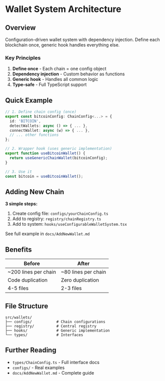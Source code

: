 # Wallet System Architecture

## Overview

Configuration-driven wallet system with dependency injection. Define each blockchain once, generic hook handles everything else.

### Key Principles

1. **Define once** - Each chain = one config object
2. **Dependency injection** - Custom behavior as functions
3. **Generic hook** - Handles all common logic
4. **Type-safe** - Full TypeScript support

## Quick Example

```typescript
// 1. Define chain config (once)
export const bitcoinConfig: ChainConfig<...> = {
  id: 'BITCOIN',
  detectWallets: async () => { ... },
  connectWallet: async (w) => { ... },
  // ... other functions
};

// 2. Wrapper hook (uses generic implementation)
export function useBitcoinWallet() {
  return useGenericChainWallet(bitcoinConfig);
}

// 3. Use it
const bitcoin = useBitcoinWallet();
```

## Adding New Chain

**3 simple steps:**

1. Create config file: `configs/yourChainConfig.ts`
2. Add to registry: `registry/chainRegistry.ts`
3. Add to system: `hooks/useConfigurableWalletSystem.tsx`

See full example in `docs/AddNewWallet.md`

## Benefits

| Before | After |
|--------|-------|
| ~200 lines per chain | ~80 lines per chain |
| Code duplication | Zero duplication |
| 4-5 files | 2-3 files |

## File Structure

```
src/wallets/
├── configs/           # Chain configurations
├── registry/          # Central registry
├── hooks/             # Generic implementation
└── types/             # Interfaces
```

## Further Reading

- `types/ChainConfig.ts` - Full interface docs
- `configs/` - Real examples
- `docs/AddNewWallet.md` - Complete guide
